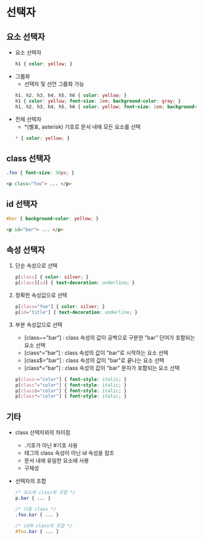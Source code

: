 # 선택자

## 요소 선택자
- 요소 선택자
    ```css
    h1 { color: yellow; }
    ```
- 그룹화
    + 선택자 및 선언 그룹화 가능
    ```css
    h1, h2, h3, h4, h5, h6 { color: yellow; }
    h1 { color: yellow; font-size: 2em; background-color: gray; }
    h1, h2, h3, h4, h5, h6 { color: yellow; font-size: 2em; background-color: gray; }
    ```
- 전체 선택자
    + *(별표, asterisk) 기호로 문서 내에 모든 요소를 선택
    ```css
    * { color: yellow; }
    ```


## class 선택자
```css
.foo { font-size: 30px; }
```
```html
<p class="foo"> ... </p>
```


## id 선택자
```css
#bar { background-color: yellow; }
```
```html
<p id="bar"> ... </p>
```


## 속성 선택자
1. 단순 속성으로 선택
    ```css
    p[class] { color: silver; }
    p[class][id] { text-decoration: underline; }
    ```

1. 정확한 속성값으로 선택
    ```css
    p[class="foo"] { color: silver; }
    p[id="title"] { text-decoration: underline; }
    ```

1. 부분 속성값으로 선택
    + [class~="bar"] : class 속성의 값이 공백으로 구분한 "bar" 단어가 포함되는 요소 선택
    + [class^="bar"] : class 속성의 값이 "bar"로 시작하는 요소 선택
    + [class$="bar"] : class 속성의 값이 "bar"로 끝나는 요소 선택
    + [class*="bar"] : class 속성의 값이 "bar" 문자가 포함되는 요소 선택
    ```css
    p[class~="color"] { font-style: italic; }
    p[class^="color"] { font-style: italic; }
    p[class$="color"] { font-style: italic; }
    p[class*="color"] { font-style: italic; }
    ```


## 기타
- class 선택자와의 차이점
    + .기호가 아닌 #기호 사용
    + 태그의 class 속성이 아닌 id 속성을 참조
    + 문서 내에 유일한 요소에 사용
    + 구체성

- 선택자의 조합
    ```css
    /* 요소와 class의 조합 */
    p.bar { ... }

    /* 다중 class */
    .foo.bar { ... }

    /* id와 class의 조합 */
    #foo.bar { ... }
    ```